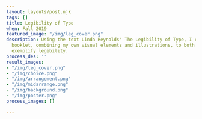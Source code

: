 ```yaml
---
layout: layouts/post.njk
tags: []
title: Legibility of Type
when: Fall 2019
featured_image: "/img/leg_cover.png"
description: Using the text Linda Reynolds' The Legibility of Type, I created this
  booklet, combining my own visual elements and illustrations, to both explain and
  exemplify legibility.
process_des: ''
result_images:
- "/img/leg_cover.png"
- "/img/choice.png"
- "/img/arrangement.png"
- "/img/midarrange.png"
- "/img/background.png"
- "/img/poster.png"
process_images: []

---
```

